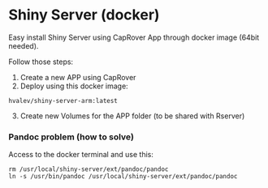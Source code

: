 # Shiny Server (docker)

Easy install Shiny Server using CapRover App through docker image (64bit needed).

Follow those steps:

1. Create a new APP using CapRover
2. Deploy using this docker image:

```
hvalev/shiny-server-arm:latest
```

3. Create new Volumes for the APP folder (to be shared with Rserver)



### Pandoc problem (how to solve)

Access to the docker terminal and use this:

```
rm /usr/local/shiny-server/ext/pandoc/pandoc
ln -s /usr/bin/pandoc /usr/local/shiny-server/ext/pandoc/pandoc
```
